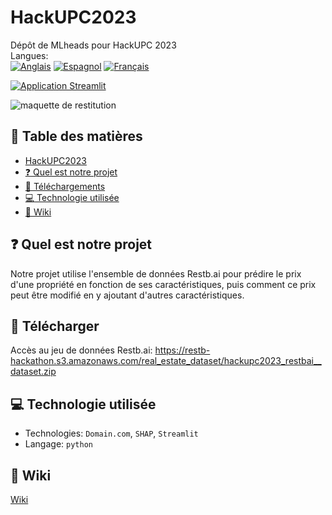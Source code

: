 # HackUPC2023
Dépôt de MLheads pour HackUPC 2023 <br/>
Langues: <br/>
[![Anglais](https://img.shields.io/badge/Anglais-🇬🇧-blue)](https://github.com/diaa-shalaby/HackUPC2023/blob/main/README.md)
[![Espagnol](https://img.shields.io/badge/Espagnol-🇪🇸-red)](https://github.com/diaa-shalaby/HackUPC2023/blob/main/languages/es/README.md)
[![Français](https://img.shields.io/badge/Français-🇫🇷-white)](https://github.com/diaa-shalaby/HackUPC2023/blob/main/languages/fr/README.md)

[![Application Streamlit](https://static.streamlit.io/badges/streamlit_badge_black_red.svg)](https://mlheads.streamlit.app)

![maquette de restitution](https://github.com/diaa-shalaby/HackUPC2023/assets/73829218/7741beae-e41d-44f1-9006-562e631340d6)

## :scroll: Table des matières
- [HackUPC2023](https://github.com/diaa-shalaby/HackUPC2023/blob/main/languages/fr/README.md#hackupc2023)
- [:question: Quel est notre projet](https://github.com/diaa-shalaby/HackUPC2023/blob/main/languages/fr/README.md#question-quel-est-notre-projet)
- [:page_facing_up: Téléchargements](https://github.com/diaa-shalaby/HackUPC2023/blob/main/languages/fr/README.md#page_facing_up-t%C3%A9l%C3%A9charger)
- [:computer: Technologie utilisée](https://github.com/diaa-shalaby/HackUPC2023/blob/main/languages/fr/README.md#computer-technologie-utilis%C3%A9e)
- [:dart: Wiki](https://github.com/diaa-shalaby/HackUPC2023/blob/main/languages/fr/README.md#dart-wiki)

## :question: Quel est notre projet
Notre projet utilise l'ensemble de données Restb.ai pour prédire le prix d'une propriété en fonction de ses caractéristiques, puis comment ce prix peut être modifié en y ajoutant d'autres caractéristiques.

## :page_facing_up: Télécharger
Accès au jeu de données Restb.ai: https://restb-hackathon.s3.amazonaws.com/real_estate_dataset/hackupc2023_restbai__dataset.zip

## :computer: Technologie utilisée
- Technologies: `Domain.com`, `SHAP`, `Streamlit`
- Langage: `python`

## :dart: Wiki
[Wiki](https://github.com/diaa-shalaby/HackUPC2023/wiki#documentation-on-technologies-used)
